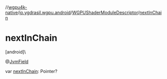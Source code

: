 //[wgpu4k-native](../../../index.md)/[io.ygdrasil.wgpu.android](../index.md)/[WGPUShaderModuleDescriptor](index.md)/[nextInChain](next-in-chain.md)

# nextInChain

[android]\

@[JvmField](https://kotlinlang.org/api/core/kotlin-stdlib/kotlin.jvm/-jvm-field/index.html)

var [nextInChain](next-in-chain.md): Pointer?